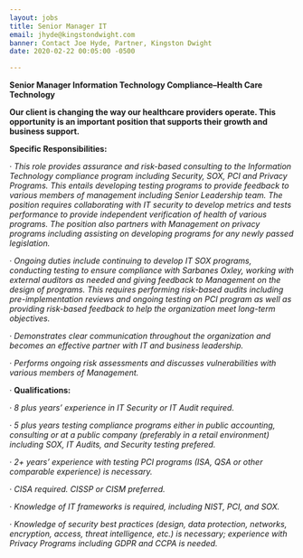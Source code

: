 ```yaml
---
layout: jobs
title: Senior Manager IT
email: jhyde@kingstondwight.com
banner: Contact Joe Hyde, Partner, Kingston Dwight
date: 2020-02-22 00:05:00 -0500

---
```

**Senior Manager Information Technology Compliance–Health Care Technology**

**Our client is changing the way our healthcare providers operate. This opportunity is an important position that supports their growth and business support.**

**Specific Responsibilities:**

· _This role provides assurance and risk-based consulting to the Information Technology compliance program including Security, SOX, PCI and Privacy Programs. This entails developing testing programs to provide feedback to various members of management including Senior Leadership team. The position requires collaborating with IT security to develop metrics and tests performance to provide independent verification of health of various programs. The position also partners with Management on privacy programs including assisting on developing programs for any newly passed legislation._

· _Ongoing duties include continuing to develop IT SOX programs, conducting testing to ensure compliance with Sarbanes Oxley, working with external auditors as needed and giving feedback to Management on the design of programs. This requires performing risk-based audits including pre-implementation reviews and ongoing testing on PCI program as well as providing risk-based feedback to help the organization meet long-term objectives._

· _Demonstrates clear communication throughout the organization and becomes an effective partner with IT and business leadership._

· _Performs ongoing risk assessments and discusses vulnerabilities with various members of Management._

· **Qualifications:**

· _8 plus years’ experience in IT Security or IT Audit required._

· _5 plus years testing compliance programs either in public accounting, consulting or at a public company (preferably in a retail environment) including SOX, IT Audits, and Security testing prefered._

· _2+ years’ experience with testing PCI programs (ISA, QSA or other comparable experience) is necessary._

· _CISA required. CISSP or CISM preferred._

· _Knowledge of IT frameworks is required, including NIST, PCI, and SOX._

· _Knowledge of security best practices (design, data protection, networks, encryption, access, threat intelligence, etc.) is necessary; experience with Privacy Programs including GDPR and CCPA is needed._